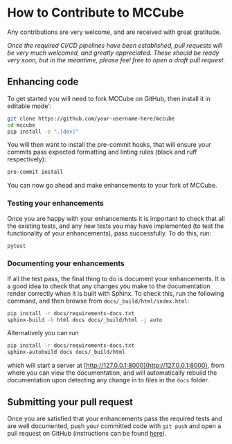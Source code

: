 # How to Contribute to MCCube
Any contributions are very welcome, and are received with great gratitude.

*Once the required CI/CD pipelines have been established, pull requests will be very 
much welcomed, and greatly appreciated. These should be ready very soon, but in the 
meantime, please feel free to open a draft pull request.*

## Enhancing code
To get started you will need to fork MCCube on GitHub, then install it in editable mode':

```bash
git clone https://github.com/your-username-here/mccube
cd mccube
pip install -e ".[dev]"
```

You will then want to install the pre-commit hooks, that will ensure your commits pass 
expected formatting and linting rules (black and ruff respectively):

```bash
pre-commit install
```

You can now go ahead and make enhancements to your fork of MCCube.

### Testing your enhancements
Once you are happy with your enhancements it is important to check that all the existing 
tests, and any new tests you may have implemented (to test the functionality of your 
enhancements), pass successfully. To do this, run:

```bash
pytest
```

### Documenting your enhancements
If all the test pass, the final thing to do is document your enhancements. It is a good 
idea to check that any changes you make to the documentation render correctly when it
is built with Sphinx. To check this, run the following command, and then browse from 
`docs/_build/html/index.html`:

```bash
pip install -r docs/requirements-docs.txt
sphinx-build -b html docs docs/_build/html -j auto
```

Alternatively you can run

```bash
pip install -r docs/requirements-docs.txt
sphinx-autobuild docs docs/_build/html
```

which will start a server at [http://127.0.0.1:8000](http://127.0.0.1:8000), from where you can view the documentation, and will automatically rebuild the documentation upon detecting any change in to files in the `docs` folder.

## Submitting your pull request
Once you are satisfied that your enhancements pass the required tests and are well 
documented, push your committed code with `git push` and open a pull request 
on GitHub (instructions can be found [here](https://docs.github.com/en/pull-requests/collaborating-with-pull-requests/proposing-changes-to-your-work-with-pull-requests/creating-a-pull-request-from-a-fork)).

